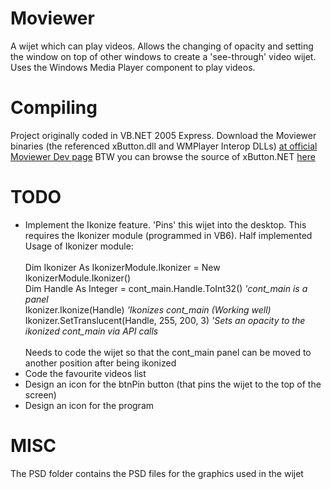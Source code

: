 Moviewer
=======

A wijet which can play videos. Allows the changing of opacity and setting the window on top of other windows to create a 'see-through' video wijet. Uses the Windows Media Player component to play videos.

Compiling
========

Project originally coded in VB.NET 2005 Express.
Download the Moviewer binaries (the referenced xButton.dll and WMPlayer Interop DLLs) <a href="http://getfreestuff.zxq.net/WiJets/pHosPhine/dev.htm" target="_blank">at official Moviewer Dev page</a> 
BTW you can browse the source of xButton.NET <a href="https://github.com/Praveen-neXus/XUI/tree/master/xButton.NET">here</a>

TODO
=====
<ul>
<li>
Implement the Ikonize feature. 'Pins' this wijet into the desktop. This requires the Ikonizer module (programmed in VB6). Half implemented<br>
    Usage of Ikonizer module:
    <br><br>
			Dim Ikonizer As IkonizerModule.Ikonizer = New IkonizerModule.Ikonizer()<br>
			Dim Handle As Integer = cont_main.Handle.ToInt32() <i>'cont_main is a panel</i><br>
			Ikonizer.Ikonize(Handle) <i>'Ikonizes cont_main (Working well)</i><br>
			Ikonizer.SetTranslucent(Handle, 255, 200, 3) <i>'Sets an opacity to the ikonized cont_main via API calls</i><br><br>
		Needs to code the wijet so that the cont_main panel can be moved to another position after being ikonized<br>
</li>
<li>Code the favourite videos list</li>
<li>Design an icon for the btnPin button (that pins the wijet to the top of the screen)</li>
<li>Design an icon for the program</li>
</ul>

MISC
====

The PSD folder contains the PSD files for the graphics used in the wijet